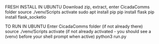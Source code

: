 FRESH INSTALL IN UBUNTU
Download zip, extract, enter CicadaComms folder
source ./venv/Scripts activate
sudo apt install pip
pip install flask
pip install flask_socketio

TO RUN IN UBUNTU
Enter CicadaComms folder (if not already there)
source ./venv/Scripts activate (if not already activated - you should see a (venv) before your shell prompt when active)
python3 run.py
